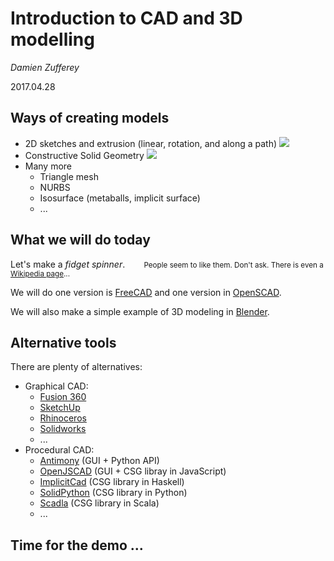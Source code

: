 # Introduction to CAD and 3D modelling

_Damien Zufferey_

2017.04.28

## Ways of creating models

* 2D sketches and extrusion (linear, rotation, and along a path)
  <img src="http://www.freecadweb.org/wiki/images/a/ac/Revolve7_cropped.png">
* Constructive Solid Geometry
  <img src="https://upload.wikimedia.org/wikipedia/commons/8/8b/Csg_tree.png">
* Many more
  - Triangle mesh
  - NURBS
  - Isosurface (metaballs, implicit surface)
  - ...

## What we will do today

Let's make a _fidget spinner_.
<small>
&nbsp; &nbsp; &nbsp; &nbsp;
People seem to like them. Don't ask. There is even a [Wikipedia page](https://en.wikipedia.org/wiki/Fidget_spinner)...
</small>

We will do one version is [FreeCAD](http://www.freecadweb.org/) and one version in [OpenSCAD](http://www.openscad.org/).

We will also make a simple example of 3D modeling in [Blender](https://www.blender.org/).

## Alternative tools

There are plenty of alternatives:
* Graphical CAD:
  - [Fusion 360](http://www.autodesk.com/products/fusion-360/overview)
  - [SketchUp](https://www.sketchup.com/)
  - [Rhinoceros](https://www.rhino3d.com/)
  - [Solidworks](http://www.solidworks.com/)
  - ...
* Procedural CAD:
  - [Antimony](https://github.com/mkeeter/antimony) (GUI + Python API)
  - [OpenJSCAD](https://openjscad.org/) (GUI + CSG libray in JavaScript)
  - [ImplicitCad](https://github.com/colah/ImplicitCAD) (CSG library in Haskell)
  - [SolidPython](https://github.com/SolidCode/SolidPython) (CSG library in Python)
  - [Scadla](https://github.com/dzufferey/scadla) (CSG library in Scala)
  - ...

## Time for the demo ...
